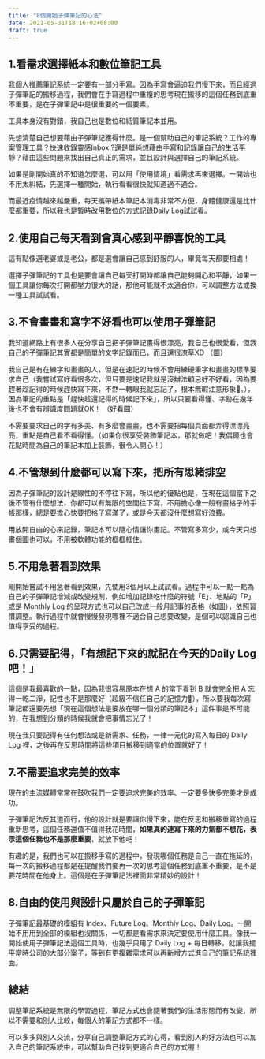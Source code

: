 ```yaml
---
title: "8個開始子彈筆記的心法"
date: 2021-05-31T18:16:02+08:00
draft: true
---
```



## 1.看需求選擇紙本和數位筆記工具

我個人推薦筆記系統一定要有一部分手寫。因為手寫會逼迫我們慢下來，而且經過子彈筆記的搬移過程，我們會在手寫過程中重複的思考現在搬移的這個任務到底重不重要，是在子彈筆記中是很重要的一個要素。

工具本身沒有對錯，我自己也是數位和紙質筆記本並用。

先想清楚自己想要藉由子彈筆記獲得什麼。是一個幫助自己的筆記系統？工作的專案管理工具？快速收錄靈感Inbox ?還是單純想藉由手寫和記錄讓自己的生活平靜？藉由這些問題來找出自己真正的需求，並且設計與選擇自己的筆記系統。

如果是剛開始真的不知道怎麼選，可以用「使用情境」看需求再來選擇。一開始也不用太糾結，先選擇一種開始，執行看看很快就知道適不適合。

而最近疫情越來越嚴重，每天攜帶紙本筆記本消毒非常不方便，身體健康還是比什麼都重要，所以我也是暫時改用數位的方式記錄Daily Log試試看。

## 2.使用自己每天看到會真心感到平靜喜悅的工具

這有點像選老婆或是老公，都是選會讓自己感到舒服的人，畢竟每天都要相處！

選擇子彈筆記的工具也是要會讓自己每天打開時都讓自己能夠開心和平靜，如果一個工具讓你每次打開都壓力很大的話，那他可能就不太適合你，可以調整方法或換一種工具試試看。

## 3.不會畫畫和寫字不好看也可以使用子彈筆記

我知道網路上有很多人在分享自己把子彈筆記畫得很漂亮，我自己也很愛看，但我自己的子彈筆記其實都是簡單的文字記錄而已，而且還很潦草XD
（圖）

我自己是有在練字和畫畫的人，但是在速記的時候不會用練硬筆字和畫畫的標準要求自己（我嘗試寫好看很多次，但只要是速記我就是沒辦法顧忌好不好看，因為要趕著趁記得的時候趕快寫下來，不然一轉眼我就忘記了，根本無暇注意形象🤣。），因為筆記的重點是「趕快趁還記得的時候記下來」，所以只要看得懂、字跡在幾年後也不會有辨識度問題就OK！
（好看圖）

不需要要求自己的字有多美、有多麼會畫畫，也不需要把每個頁面都弄得漂漂亮亮，重點是自己看不看得懂。（如果你很享受裝飾筆記本，那就做吧！我偶爾也會花點時間為自己的筆記本加上裝飾，很令人開心！）

## 4.不管想到什麼都可以寫下來，把所有思緒排空

因為子彈筆記的設計是線性的不停往下寫，所以他的優點也是，在現在這個當下之後不管有什麼想法，你都可以有無限的空間往下寫，不用擔心像一般有畫格子的手帳那樣，總是要擔心快要把格子寫滿了，或是今天都沒什麼想寫好浪費。

用放開自由的心來記錄，筆記本可以隨心情讓你畫記。不管寫多寫少，或今天只想畫個圖也可以，不用被軟體功能的框框框住。

## 5.不用急著看到效果

剛開始嘗試不用急著看到效果，先使用3個月以上試試看。過程中可以一點一點為自己的子彈筆記增減或改變規則，例如增加記錄吃什麼的符號「E」、地點的「P」或是 Monthly Log 的呈現方式也可以自己改成一般月記事的表格（如圖），依照習慣調整。執行過程中就會慢慢發現哪裡不適合自己想要改變，是個可以認識自己也值得享受的過程。

## 6.只需要記得，「有想記下來的就記在今天的Daily Log吧！」

這個是我最喜歡的一點，因為我很容易原本在想 A 的當下看到 B 就會完全把 A 忘得一乾二淨，記性也不是那麼好（超級不信任自己的記憶力🤣），所以要我每次寫筆記都還要先想「現在這個想法是要放在哪一個分類的筆記本」這件事是不可能的，在我想到分類的時候我就會把事情忘光了！

現在我只要記得有任何想法或是新需求、任務，一律一元化的寫入每日的 Daily Log 裡，之後再在反思時間將這些項目搬移到適當的位置就好了！

## 7.不需要追求完美的效率

現在的主流媒體常常在鼓吹我們一定要追求完美的效率、一定要多快多完美才是成功。

子彈筆記法反其道而行，他的設計就是要讓你慢下來，能在反思和搬移重寫的過程重新思考，這個任務還值不值得我花時間，**如果真的連寫下來的力氣都不想花，表示這個任務也不是那麼重要**，就放下他吧！

有趣的是，我們也可以在搬移手寫的過程中，發現哪個任務是自己一直在拖延的，每一次的搬移過程都是在提醒我們要再一次的思考這個任務到底重不重要，是不是要花時間在他身上。這個是在子彈筆記法裡面非常精妙的設計！

## 8.自由的使用與設計只屬於自己的子彈筆記

子彈筆記最基礎的模組有 Index、Future Log、Monthly Log、Daily Log。一開始不用用到全部的模組也沒關係，一切都是看需求來決定要使用什麼工具。像我一開始使用子彈筆記法這個工具時，也幾乎只用了 Daily Log + 每日轉移，就讓我擺平當時公司的大部分案子，等到有更複雜需求可以再新增方式進自己的筆記系統裡面。


## 總結

調整筆記系統是無限的學習過程，筆記方式也會隨著我們的生活形態而有改變，所以不需要和別人比較，每個人的筆記方式都不一樣。

可以多多與別人交流，分享自己調整筆記方式的心得，看到別人的好方法也可以加入自己的筆記系統中，可以幫助自己找到更適合自己的方式喔！
